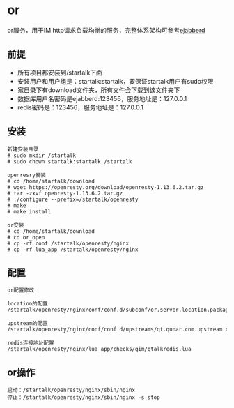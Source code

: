 # or

or服务，用于IM http请求负载均衡的服务，完整体系架构可参考[ejabberd](https://github.com/qunarcorp/ejabberd-open)

## 前提
+ 所有项目都安装到/startalk下面
+ 安装用户和用户组是：startalk:startalk，要保证startalk用户有sudo权限
+ 家目录下有download文件夹，所有文件会下载到该文件夹下
+ 数据库用户名密码是ejabberd:123456，服务地址是：127.0.0.1
+ redis密码是：123456，服务地址是：127.0.0.1

## 安装

```
新建安装目录
# sudo mkdir /startalk
# sudo chown startalk:startalk /startalk

openresry安装
# cd /home/startalk/download
# wget https://openresty.org/download/openresty-1.13.6.2.tar.gz
# tar -zxvf openresty-1.13.6.2.tar.gz
# ./configure --prefix=/startalk/openresty
# make
# make install

or安装
# cd /home/startalk/download
# cd or_open
# cp -rf conf /startalk/openresty/nginx
# cp -rf lua_app /startalk/openresty/nginx

```

## 配置

```
or配置修改

location的配置
/startalk/openresty/nginx/conf/conf.d/subconf/or.server.location.package.qtapi.conf

upstream的配置
/startalk/openresty/nginx/conf/conf.d/upstreams/qt.qunar.com.upstream.conf

redis连接地址配置
/startalk/openresty/nginx/lua_app/checks/qim/qtalkredis.lua
```

## or操作

```
启动：/startalk/openresty/nginx/sbin/nginx
停止：/startalk/openresty/nginx/sbin/nginx -s stop
```
